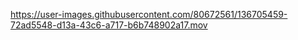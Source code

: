 

https://user-images.githubusercontent.com/80672561/136705459-72ad5548-d13a-43c6-a717-b6b748902a17.mov

